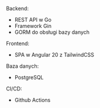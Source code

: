 Backend:
- REST API w Go
- Framework Gin
- GORM do obsługi bazy danych

Frontend:
- SPA w Angular 20 z TailwindCSS

Baza danych:
- PostgreSQL

CI/CD:
- Github Actions
